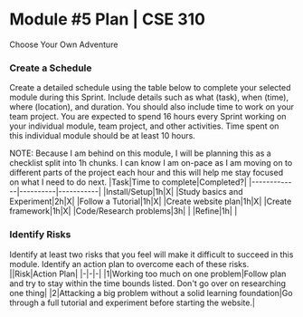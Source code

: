 # Module #5 Plan | CSE 310 
Choose Your Own Adventure
### Create a Schedule
Create a detailed schedule using the table below to complete your
selected module during this Sprint. Include details such as what
(task), when (time), where (location), and duration. You should
also include time to work on your team project. You are expected
to spend 16 hours every Sprint working on your individual module,
team project, and other activities. Time spent on this individual
module should be at least 10 hours.

NOTE: Because I am behind on this module, I will be planning this as a checklist 
split into 1h chunks. I can know I am on-pace as I am moving on to different parts
of the project each hour and this will help me stay focused on what I need to do
next. 
|Task|Time to complete|Completed?|
|-------------|----------|-----------|
|Install/Setup|1h|X|
|Study basics and Experiment|2h|X|
|Follow a Tutorial|1h|X|
|Create website plan|1h|X|
|Create framework|1h|X|
|Code/Research problems|3h| |
|Refine|1h| |
### Identify Risks
Identify at least two risks that you feel will make it difficult to
succeed in this module. Identify an action plan to overcome each
of these risks.
||Risk|Action Plan|
|-|-|-|
|1|Working too much on one problem|Follow plan and try to stay within the time bounds listed. Don't go over on researching one thing|
|2|Attacking a big problem without a solid learning foundation|Go through a full tutorial and experiment before starting the website.|
<!-- Create this Markdown to a PDF and submit it. In visual
studio code you can convert this to a pdf with any one of the
extensions. -->
